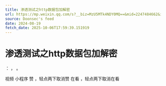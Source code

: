 ```yaml
---
title: 渗透测试之http数据包加解密
url: https://mp.weixin.qq.com/s?__biz=MzU5MTk4NDY0MQ==&mid=2247484662&idx=1&sn=d5983d88065a902bd485223670a70d8c
source: Doonsec's feed
date: 2024-08-19
fetch_date: 2025-10-06T17:59:39.151919
---
```


# 渗透测试之http数据包加解密

：
，
。

视频
小程序
赞
，轻点两下取消赞
在看
，轻点两下取消在看